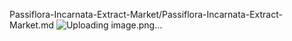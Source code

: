 Passiflora-Incarnata-Extract-Market/Passiflora-Incarnata-Extract-Market.md
![Uploading image.png…]()
